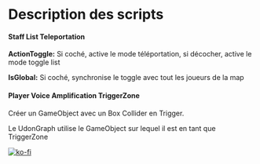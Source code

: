 # Description des scripts
#### Staff List Teleportation

**ActionToggle:** Si coché, active le mode téléportation, si décocher, active le mode toggle list 

**IsGlobal:** Si coché, synchronise le toggle avec tout les joueurs de la map

#### Player Voice Amplification TriggerZone

Créer un GameObject avec un Box Collider en Trigger.

Le UdonGraph utilise le GameObject sur lequel il est en tant que TriggerZone

[![ko-fi](https://ko-fi.com/img/githubbutton_sm.svg)](https://ko-fi.com/B0B3NGKMR)
